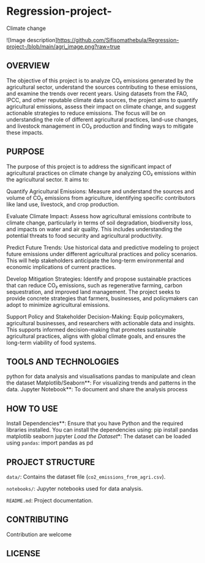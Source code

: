 # Regression-project-
Climate change

![Image description]https://github.com/Sifisomathebula/Regression-project-/blob/main/agri_image.png?raw=true


## OVERVIEW
The objective of this project is to analyze CO₂ emissions generated by the agricultural sector, understand the sources contributing to these emissions, and examine the trends over recent years. Using datasets from the FAO, IPCC, and other reputable climate data sources, the project aims to quantify agricultural emissions, assess their impact on climate change, and suggest actionable strategies to reduce emissions. The focus will be on understanding the role of different agricultural practices, land-use changes, and livestock management in CO₂ production and finding ways to mitigate these impacts.
## PURPOSE 
The purpose of this project is to address the significant impact of agricultural practices on climate change by analyzing CO₂ emissions within the agricultural sector. It aims to:

Quantify Agricultural Emissions: Measure and understand the sources and volume of CO₂ emissions from agriculture, identifying specific contributors like land use, livestock, and crop production.

Evaluate Climate Impact: Assess how agricultural emissions contribute to climate change, particularly in terms of soil degradation, biodiversity loss, and impacts on water and air quality. This includes understanding the potential threats to food security and agricultural productivity.

Predict Future Trends: Use historical data and predictive modeling to project future emissions under different agricultural practices and policy scenarios. This will help stakeholders anticipate the long-term environmental and economic implications of current practices.

Develop Mitigation Strategies: Identify and propose sustainable practices that can reduce CO₂ emissions, such as regenerative farming, carbon sequestration, and improved land management. The project seeks to provide concrete strategies that farmers, businesses, and policymakers can adopt to minimize agricultural emissions.

Support Policy and Stakeholder Decision-Making: Equip policymakers, agricultural businesses, and researchers with actionable data and insights. This supports informed decision-making that promotes sustainable agricultural practices, aligns with global climate goals, and ensures the long-term viability of food systems.
## TOOLS AND TECHNOLOGIES
python for data analysis and visualisations
pandas to manipulate and clean the dataset 
Matplotlib/Seaborn**: For visualizing trends and patterns in the data.
Jupyter Notebook**: To document and share the analysis process
## HOW TO USE
Install Dependencies**: Ensure that you have Python and the required libraries installed. You can install the dependencies using:
pip install pandas matplotlib seaborn jupyter
*Load the Dataset**: The dataset can be loaded using `pandas`:
import pandas as pd
## PROJECT STRUCTURE 
`data/`: Contains the dataset file (`co2_emissions_from_agri.csv`).

`notebooks/`: Jupyter notebooks used for data analysis.

`README.md`: Project documentation.

## CONTRIBUTING 
Contribution are welcome
## LICENSE




